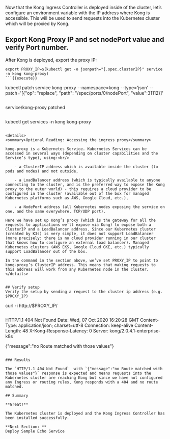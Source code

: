 Now that the Kong Ingress Controller is deployed inside of the cluster, let’s configure an environment variable with the IP address where Kong is accessible. This will be used to send requests into the Kubernetes cluster which will be proxied by Kong.

## Export Kong Proxy IP and set nodePort value and verify Port number.
After Kong is deployed, export the proxy IP:

```
export PROXY_IP=$(kubectl get -o jsonpath="{.spec.clusterIP}" service -n kong kong-proxy)
```{{execute}}

```
kubectl patch service kong-proxy --namespace=kong --type='json' --patch='[{"op": "replace", "path": "/spec/ports/0/nodePort", "value":31112}]'
```{{execute}}

```
service/kong-proxy patched
```

```
kubectl get services -n kong kong-proxy
```{{execute}}

<details>
<summary>Optional Reading: Accessing the ingress proxy</summary>

kong-proxy is a Kubernetes Service. Kubernetes Services can be accessed in several ways (depending on cluster capabilities and the Service’s type), using:<br/>

    - a ClusterIP address which is available inside the cluster (to pods and nodes) and not outside,

    - a LoadBalancer address (which is typically available to anyone connecting to the cluster, and is the preferred way to expose the Kong proxy to the outer world) - this requires a cloud provider to be configured in the cluster (available out of the box for managed Kubernetes platforms such as AWS, Google Cloud, etc.),

    - a NodePort address (all Kubernetes nodes exposing the service on one, and the same everywhere, TCP/UDP port).

Here we have set up Kong’s proxy (which is the gateway for all the requests to applications we’ll expose via Kong) to expose both a ClusterIP and a LoadBalancer address. Since our Kubernetes cluster (created by K3s) is very simple, it does not support LoadBalancer (more precisely: there is no cloud provider running in our cluster that knows how to configure an external load balancer). Managed Kubernetes clusters (AWS EKS, Google Cloud GKE, etc.) typically support LoadBalancer out of the box.

In the command in the section above, we’ve set PROXY_IP to point to kong-proxy’s ClusterIP address. This means that making requests to this address will work from any Kubernetes node in the cluster.
</details>


## Verify setup
Verify the setup by sending a request to the cluster ip address (e.g. $PROXY_IP)

```
curl -i http://$PROXY_IP/
```{{execute}}

```
HTTP/1.1 404 Not Found
Date: Wed, 07 Oct 2020 16:20:28 GMT
Content-Type: application/json; charset=utf-8
Connection: keep-alive
Content-Length: 48
X-Kong-Response-Latency: 0
Server: kong/2.0.4.1-enterprise-k8s

{"message":"no Route matched with those values"}
```

### Results

The `HTTP/1.1 404 Not Found`  with `{"message":"no Route matched with those values"}` response is expected and means requests into the Kubernetes cluster are reaching Kong but since we have not configured any Ingress or routing rules, Kong responds with a 404 and no route matched.

## Summary

**Great!**

The Kubernetes cluster is deployed and the Kong Ingress Controller has been installed successfully.  

**Next Section: **
Deploy Sample Echo Service
